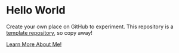 # Hello World

Create your own place on GitHub to experiment. This repository is a [template repository](https://help.github.com/en/articles/creating-a-repository-from-a-template), so copy away!

[Learn More About Me!](about-me.md)
